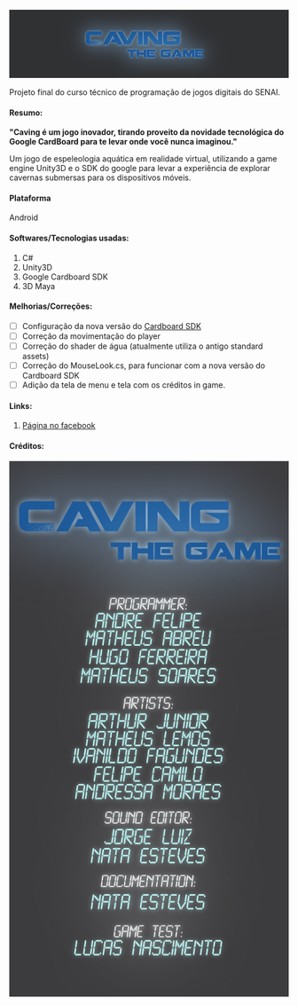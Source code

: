 ![Game Title](https://github.com/Andre220/CavingTheGame/blob/master/Promocional/GameTitle.png)</br>

Projeto final do curso técnico de programação de jogos digitais do SENAI.

  #### Resumo:
  
  **"Caving é um jogo inovador, tirando proveito da novidade tecnológica do Google CardBoard para te levar onde você nunca imaginou."**

  Um jogo de espeleologia aquática em realidade virtual, utilizando a game engine Unity3D e o SDK do google para levar a experiência de explorar cavernas submersas para os dispositivos móveis.

  #### Plataforma
  Android
  
  #### Softwares/Tecnologias usadas:
  1. C#
  2. Unity3D
  3. Google Cardboard SDK
  4. 3D Maya
  
  #### Melhorias/Correções:
  - [ ] Configuração da nova versão do [Cardboard SDK](https://developers.google.com/cardboard/develop/unity/quickstart)  
  - [ ] Correção da movimentação do player
  - [ ] Correção do shader de água (atualmente utiliza o antigo standard assets)
  - [ ] Correção do MouseLook.cs, para funcionar com a nova versão do Cardboard SDK
  - [ ] Adição da tela de menu e tela com os créditos in game.
  
  #### Links:
  1. [Página no facebook](https://www.facebook.com/cavingthegame)
  
  #### Créditos:
  ![Créditos com os nomes dos desenvolvedores](https://github.com/Andre220/CavingTheGame/blob/master/Assets/Imagens/CreditosSemBordas.png)
